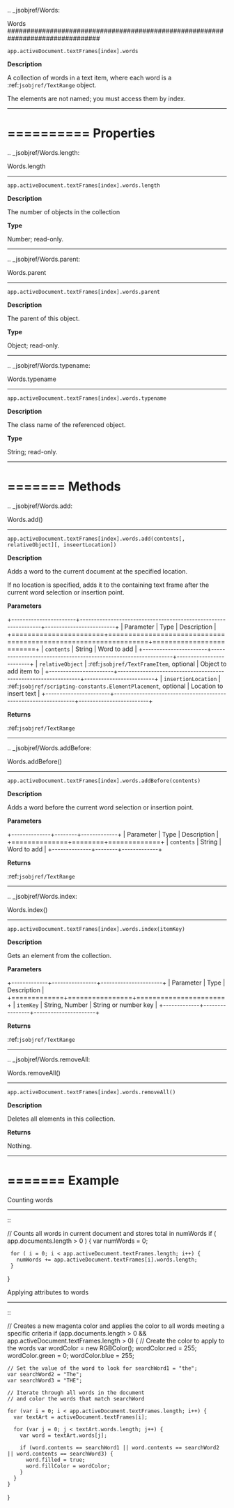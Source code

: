.. _jsobjref/Words:

Words
################################################################################

``app.activeDocument.textFrames[index].words``

**Description**

A collection of words in a text item, where each word is a :ref:`jsobjref/TextRange` object.

The elements are not named; you must access them by index.

----

==========
Properties
==========

.. _jsobjref/Words.length:

Words.length
********************************************************************************

``app.activeDocument.textFrames[index].words.length``

**Description**

The number of objects in the collection

**Type**

Number; read-only.

----

.. _jsobjref/Words.parent:

Words.parent
********************************************************************************

``app.activeDocument.textFrames[index].words.parent``

**Description**

The parent of this object.

**Type**

Object; read-only.

----

.. _jsobjref/Words.typename:

Words.typename
********************************************************************************

``app.activeDocument.textFrames[index].words.typename``

**Description**

The class name of the referenced object.

**Type**

String; read-only.

----

=======
Methods
=======

.. _jsobjref/Words.add:

Words.add()
********************************************************************************

``app.activeDocument.textFrames[index].words.add(contents[, relativeObject][, inseertLocation])``

**Description**

Adds a word to the current document at the specified location.

If no location is specified, adds it to the containing text frame after the current word selection or insertion point.

**Parameters**

+-----------------------+----------------------------------------------------------------+-------------------------+
|       Parameter       |                              Type                              |       Description       |
+=======================+================================================================+=========================+
| ``contents``          | String                                                         | Word to add             |
+-----------------------+----------------------------------------------------------------+-------------------------+
| ``relativeObject``    | :ref:`jsobjref/TextFrameItem`, optional                        | Object to add item to   |
+-----------------------+----------------------------------------------------------------+-------------------------+
| ``insertionLocation`` | :ref:`jsobjref/scripting-constants.ElementPlacement`, optional | Location to insert text |
+-----------------------+----------------------------------------------------------------+-------------------------+

**Returns**

:ref:`jsobjref/TextRange`

----

.. _jsobjref/Words.addBefore:

Words.addBefore()
********************************************************************************

``app.activeDocument.textFrames[index].words.addBefore(contents)``

**Description**

Adds a word before the current word selection or insertion point.

**Parameters**

+--------------+--------+-------------+
|  Parameter   |  Type  | Description |
+==============+========+=============+
| ``contents`` | String | Word to add |
+--------------+--------+-------------+

**Returns**

:ref:`jsobjref/TextRange`

----

.. _jsobjref/Words.index:

Words.index()
********************************************************************************

``app.activeDocument.textFrames[index].words.index(itemKey)``

**Description**

Gets an element from the collection.

**Parameters**

+-------------+----------------+----------------------+
|  Parameter  |      Type      |     Description      |
+=============+================+======================+
| ``itemKey`` | String, Number | String or number key |
+-------------+----------------+----------------------+

**Returns**

:ref:`jsobjref/TextRange`

----

.. _jsobjref/Words.removeAll:

Words.removeAll()
********************************************************************************

``app.activeDocument.textFrames[index].words.removeAll()``

**Description**

Deletes all elements in this collection.

**Returns**

Nothing.

----

=======
Example
=======

Counting words
********************************************************************************

::

   // Counts all words in current document and stores total in numWords
   if ( app.documents.length > 0 ) {
     var numWords = 0;

     for ( i = 0; i < app.activeDocument.textFrames.length; i++) {
       numWords += app.activeDocument.textFrames[i].words.length;
     }
   }

Applying attributes to words
********************************************************************************

::

  // Creates a new magenta color and applies the color to all words meeting a specific criteria
  if (app.documents.length > 0 && app.activeDocument.textFrames.length > 0) {
    // Create the color to apply to the words
    var wordColor = new RGBColor();
    wordColor.red = 255;
    wordColor.green = 0;
    wordColor.blue = 255;

    // Set the value of the word to look for searchWord1 = "the";
    var searchWord2 = "The";
    var searchWord3 = "THE";

    // Iterate through all words in the document
    // and color the words that match searchWord

    for (var i = 0; i < app.activeDocument.textFrames.length; i++) {
      var textArt = activeDocument.textFrames[i];

      for (var j = 0; j < textArt.words.length; j++) {
        var word = textArt.words[j];

        if (word.contents == searchWord1 || word.contents == searchWord2 || word.contents == searchWord3) {
          word.filled = true;
          word.fillColor = wordColor;
        }
      }
    }
  }
